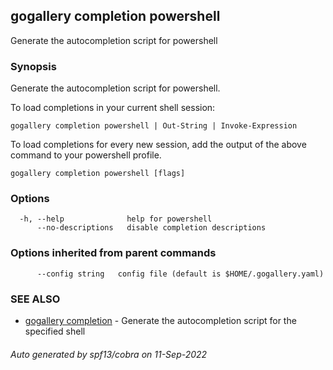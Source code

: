 ## gogallery completion powershell

Generate the autocompletion script for powershell

### Synopsis

Generate the autocompletion script for powershell.

To load completions in your current shell session:

	gogallery completion powershell | Out-String | Invoke-Expression

To load completions for every new session, add the output of the above command
to your powershell profile.


```
gogallery completion powershell [flags]
```

### Options

```
  -h, --help              help for powershell
      --no-descriptions   disable completion descriptions
```

### Options inherited from parent commands

```
      --config string   config file (default is $HOME/.gogallery.yaml)
```

### SEE ALSO

* [gogallery completion](gogallery_completion.md)	 - Generate the autocompletion script for the specified shell

###### Auto generated by spf13/cobra on 11-Sep-2022
